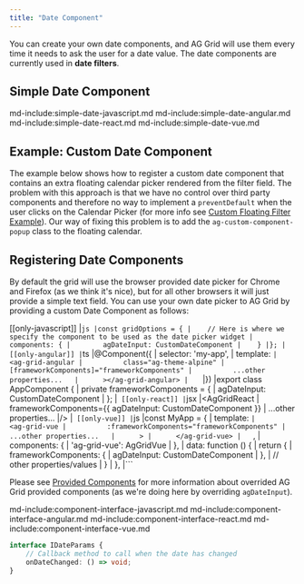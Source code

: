```yaml
---
title: "Date Component"
---
```


You can create your own date components, and AG Grid will use them every time it needs to ask the user for a date value. The date components are currently used in **date filters**.

## Simple Date Component

md-include:simple-date-javascript.md
md-include:simple-date-angular.md
md-include:simple-date-react.md
md-include:simple-date-vue.md

## Example: Custom Date Component

The example below shows how to register a custom date component that contains an extra floating calendar picker rendered from the filter field. The problem with this approach is that we have no control over third party components and therefore no way to implement a `preventDefault` when the user clicks on the Calendar Picker (for more info see [Custom Floating Filter Example](/component-floating-filter/#example-custom-floating-filter)). Our way of fixing this problem is to add the `ag-custom-component-popup` class to the floating calendar.

<grid-example title='Custom Date Component' name='custom-date' type='generated' options='{ "extras": ["fontawesome", "flatpickr"] }'></grid-example>

## Registering Date Components

By default the grid will use the browser provided date picker for Chrome and Firefox (as we think it's nice), but for all other browsers it will just provide a simple text field.
You can use your own date picker to AG Grid by providing a custom Date Component as follows:

[[only-javascript]]
|```js
|const gridOptions = {
|    // Here is where we specify the component to be used as the date picker widget
|    components: {
|        agDateInput: CustomDateComponent
|    }
|};
|
[[only-angular]]
|```ts
|@Component({
|    selector: 'my-app',
|    template: `
|      <ag-grid-angular
|          class="ag-theme-alpine"
|          [frameworkComponents]="frameworkComponents"
|          ...other properties...  
|      ></ag-grid-angular>
|    `
|})
|export class AppComponent {
|    private frameworkComponents = {
|        agDateInput: CustomDateComponent
|    };
|```
[[only-react]]
|```jsx
|<AgGridReact
|    frameworkComponents={{ agDateInput: CustomDateComponent }}
|    ...other properties...
|/>
|```
[[only-vue]]
|```js
|const MyApp = {
|    template: `
|      <ag-grid-vue
|          :frameworkComponents="frameworkComponents"
|          ...other properties...  
|      >
|      </ag-grid-vue>
|    `,
|    components: {
|        'ag-grid-vue': AgGridVue
|    },
|    data: function () {
|        return {
|            frameworkComponents: {
|                agDateInput: CustomDateComponent
|            },
|            // other properties/values
|        }
|    },
|```
 
Please see [Provided Components](../components/#grid-provided-components) for more information about overrided AG Grid provided components (as we're doing here
by overriding `agDateInput`).

md-include:component-interface-javascript.md
md-include:component-interface-angular.md
md-include:component-interface-react.md
md-include:component-interface-vue.md

```ts
interface IDateParams {
    // Callback method to call when the date has changed
    onDateChanged: () => void;
}
```



